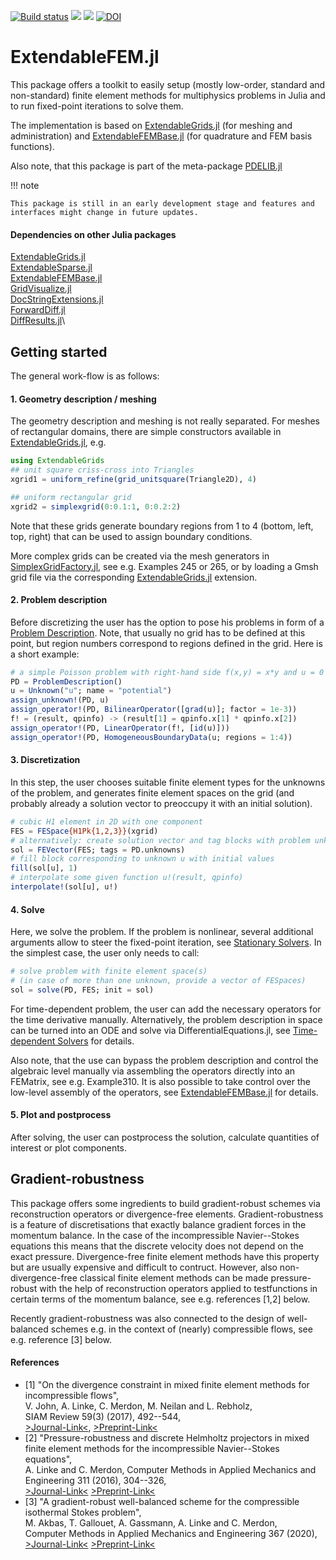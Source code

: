 [![Build status](https://github.com/chmerdon/ExtendableFEM.jl/workflows/linux-macos-windows/badge.svg)](https://github.com/chmerdon/ExtendableFEM.jl/actions)
[![](https://img.shields.io/badge/docs-stable-blue.svg)](https://chmerdon.github.io/ExtendableFEM.jl/stable/index.html)
[![](https://img.shields.io/badge/docs-dev-blue.svg)](https://chmerdon.github.io/ExtendableFEM.jl/dev/index.html)
[![DOI](https://zenodo.org/badge/668345991.svg)](https://zenodo.org/doi/10.5281/zenodo.10563834)

# ExtendableFEM.jl

This package offers a toolkit to easily setup (mostly low-order, standard and non-standard) finite element methods for multiphysics problems in Julia
and to run fixed-point iterations to solve them.

The implementation is based on [ExtendableGrids.jl](https://github.com/j-fu/ExtendableGrids.jl) (for meshing and administration) and [ExtendableFEMBase.jl](https://github.com/chmerdon/ExtendableFEMBase.jl) (for quadrature and FEM basis functions).

Also note, that this package is part of the meta-package [PDELIB.jl](https://github.com/WIAS-BERLIN/PDELib.jl)

!!! note

    This package is still in an early development stage and features and interfaces might change in future updates.
    

#### Dependencies on other Julia packages

[ExtendableGrids.jl](https://github.com/j-fu/ExtendableGrids.jl)\
[ExtendableSparse.jl](https://github.com/j-fu/ExtendableSparse.jl)\
[ExtendableFEMBase.jl](https://github.com/chmerdon/ExtendableFEMBase.jl)\
[GridVisualize.jl](https://github.com/j-fu/GridVisualize.jl)\
[DocStringExtensions.jl](https://github.com/JuliaDocs/DocStringExtensions.jl)\
[ForwardDiff.jl](https://github.com/JuliaDiff/ForwardDiff.jl)\
[DiffResults.jl](https://github.com/JuliaDiff/DiffResults.jl)\


## Getting started

The general work-flow is as follows:

#### 1. Geometry description / meshing

The geometry description and meshing is not really separated.
For meshes of rectangular domains, there are simple constructors available in [ExtendableGrids.jl](https://github.com/j-fu/ExtendableGrids.jl), e.g.
```julia
using ExtendableGrids
## unit square criss-cross into Triangles
xgrid1 = uniform_refine(grid_unitsquare(Triangle2D), 4)

## uniform rectangular grid
xgrid2 = simplexgrid(0:0.1:1, 0:0.2:2)
```
Note that these grids generate boundary regions from 1 to 4 (bottom, left, top, right) that can be used
to assign boundary conditions.

More complex grids can be created via the mesh generators in [SimplexGridFactory.jl](https://github.com/j-fu/SimplexGridFactory.jl),
see e.g. Examples 245 or 265, or by loading a Gmsh grid file via the corresponding [ExtendableGrids.jl](https://github.com/j-fu/ExtendableGrids.jl) extension.

#### 2. Problem description

Before discretizing the user has the option to pose his problems
in form of a [Problem Description](@ref). Note, that usually no grid
has to be defined at this point, but region numbers correspond
to regions defined in the grid. Here is a short example:

```julia
# a simple Poisson problem with right-hand side f(x,y) = x*y and u = 0 along boundary
PD = ProblemDescription()
u = Unknown("u"; name = "potential")
assign_unknown!(PD, u)
assign_operator!(PD, BilinearOperator([grad(u)]; factor = 1e-3))
f! = (result, qpinfo) -> (result[1] = qpinfo.x[1] * qpinfo.x[2])
assign_operator!(PD, LinearOperator(f!, [id(u)]))
assign_operator!(PD, HomogeneousBoundaryData(u; regions = 1:4))
```


#### 3. Discretization

In this step, the user chooses suitable finite element types for the unknowns of the problem,
and generates finite element spaces on the grid (and probably already a solution vector
to preoccupy it with an initial solution).
```julia
# cubic H1 element in 2D with one component
FES = FESpace{H1Pk{1,2,3}}(xgrid) 
# alternatively: create solution vector and tag blocks with problem unknowns
sol = FEVector(FES; tags = PD.unknowns) 
# fill block corresponding to unknown u with initial values
fill(sol[u], 1)
# interpolate some given function u!(result, qpinfo)
interpolate!(sol[u], u!)
```

#### 4. Solve

Here, we solve the problem. If the problem is nonlinear, several
additional arguments allow to steer the fixed-point iteration,
see [Stationary Solvers](@ref). In the simplest case, the user
only needs to call:

```julia
# solve problem with finite element space(s)
# (in case of more than one unknown, provide a vector of FESpaces)
sol = solve(PD, FES; init = sol)
```

For time-dependent problem, the user can add the necessary
operators for the time derivative manually. Alternatively,
the problem description in space can be turned into an ODE
and solve via DifferentialEquations.jl, see
[Time-dependent Solvers](@ref) for details.

Also note, that the use can bypass the problem description
and control the algebraic level manually via
assembling the operators directly into an FEMatrix,
see e.g. Example310.
It is also possible to take control over the low-level
assembly of the operators, see [ExtendableFEMBase.jl](https://github.com/chmerdon/ExtendableFEMBase.jl)
for details.



#### 5. Plot and postprocess

After solving, the user can postprocess the solution,
calculate quantities of interest or plot components.


## Gradient-robustness

This package offers some ingredients to build gradient-robust schemes via reconstruction operators or divergence-free elements.
Gradient-robustness is a feature of discretisations that exactly balance gradient forces in the momentum balance. In the case of the incompressible Navier--Stokes equations this means that the discrete velocity does not depend on the exact pressure. Divergence-free finite element methods have this property but are usually expensive and difficult to contruct. However, also non-divergence-free classical finite element methods can be made pressure-robust with the help of reconstruction operators applied to testfunctions in certain terms of the momentum balance, see e.g. references [1,2] below.

Recently gradient-robustness was also connected to the design of well-balanced schemes e.g. in the context of (nearly) compressible flows, see e.g. reference [3] below.

#### References

- [1]   "On the divergence constraint in mixed finite element methods for incompressible flows",\
        V. John, A. Linke, C. Merdon, M. Neilan and L. Rebholz,\
        SIAM Review 59(3) (2017), 492--544,\
        [>Journal-Link<](https://doi.org/10.1137/15M1047696),
        [>Preprint-Link<](http://www.wias-berlin.de/publications/wias-publ/run.jsp?template=abstract&type=Preprint&year=2015&number=2177)
- [2]   "Pressure-robustness and discrete Helmholtz projectors in mixed finite element methods for the incompressible Navier--Stokes equations",\
        A. Linke and C. Merdon,
        Computer Methods in Applied Mechanics and Engineering 311 (2016), 304--326,\
        [>Journal-Link<](http://dx.doi.org/10.1016/j.cma.2016.08.018)
        [>Preprint-Link<](http://www.wias-berlin.de/publications/wias-publ/run.jsp?template=abstract&type=Preprint&year=2016&number=2250)
- [3]   "A gradient-robust well-balanced scheme for the compressible isothermal Stokes problem",\
        M. Akbas, T. Gallouet, A. Gassmann, A. Linke and C. Merdon,\
        Computer Methods in Applied Mechanics and Engineering 367 (2020),\
        [>Journal-Link<](https://doi.org/10.1016/j.cma.2020.113069)
        [>Preprint-Link<](https://arxiv.org/abs/1911.01295)

